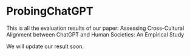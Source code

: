 # ProbingChatGPT
This is all the evaluation results of our paper: Assessing Cross-Cultural Alignment between ChatGPT and Human Societies: An Empirical Study

We will update our result soon.
